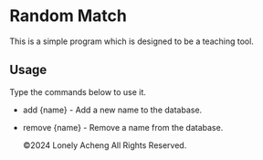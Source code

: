 # Random Match
This is a simple program which is designed to be a teaching tool.

## Usage
Type the commands below to use it.
- add {name} - Add a new name to the database.
- remove {name} - Remove a name from the database.
    

    ©2024 Lonely Acheng All Rights Reserved.